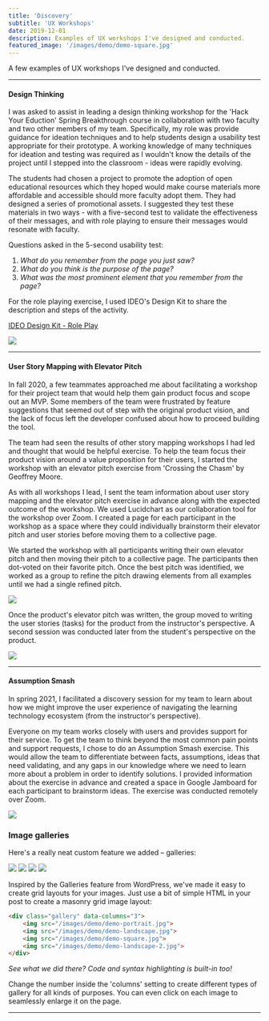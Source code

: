 ```yaml
---
title: 'Discovery'
subtitle: 'UX Workshops'
date: 2019-12-01
description: Examples of UX workshops I've designed and conducted.
featured_image: '/images/demo/demo-square.jpg'
---
```



A few examples of UX workshops I've designed and conducted.

---

#### Design Thinking

I was asked to assist in leading a design thinking workshop for the 'Hack Your Eduction' Spring Breakthrough course in collaboration with two faculty and two other members of my team. Specifically, my role was provide guidance for ideation techniques and to help students design a usability test appropriate for their prototype.  A working knowledge of many techniques for ideation and testing was required as I wouldn't know the details of the project until I stepped into the classroom - ideas were rapidly evolving.

The students had chosen a project to promote the adoption of open educational resources which they hoped would make course materials more affordable and accessible should more faculty adopt them.  They had designed a series of promotional assets.  I suggested they test these materials in two ways - with a five-second test to validate the effectiveness of their messages, and with role playing to ensure their messages would resonate with faculty.

Questions asked in the 5-second usability test:

1. *What do you remember from the page you just saw?*
2. *What do you think is the purpose of the page?*
3. *What was the most prominent element that you remember from the page?*

For the role playing exercise, I used IDEO's Design Kit to share the description and steps of the activity.

[IDEO Design Kit - Role Play](https://www.designkit.org/methods/36)

![](/images/discovery/)

---

#### User Story Mapping with Elevator Pitch

In fall 2020, a few teammates approached me about facilitating a workshop for their project team that would help them gain product focus and scope out an MVP.  Some members of the team were frustrated by feature suggestions that seemed out of step with the original product vision, and the lack of focus left the developer confused about how to proceed building the tool.

The team had seen the results of other story mapping workshops I had led and thought that would be helpful exercise.  To help the team focus their product vision around a value proposition for their users, I started the workshop with an elevator pitch exercise from 'Crossing the Chasm' by Geoffrey Moore.

As with all workshops I lead, I sent the team information about user story mapping and the elevator pitch exercise in advance along with the expected outcome of the workshop.  We used Lucidchart as our collaboration tool for the workshop over Zoom. I created a page for each participant in the workshop as a space where they could individually brainstorm their elevator pitch and user stories before moving them to a collective page.

We started the workshop with all participants writing their own elevator pitch and then moving their pitch to a collective page.  The participants then dot-voted on their favorite pitch.  Once the best pitch was identified, we worked as a group to refine the pitch drawing elements from all examples until we had a single refined pitch.

![](/images/discovery/nudge_elevator_pitch.png)

Once the product's elevator pitch was written, the group moved to writing the user stories (tasks) for the product from the instructor's perspective.  A second session was conducted later from the student's perspective on the product.

![](/images/discovery/nudge_story_map.png)

---

#### Assumption Smash

In spring 2021, I facilitated a discovery session for my team to learn about how we might improve the user experience of navigating the learning technology ecosystem (from the instructor's perspective).

Everyone on my team works closely with users and provides support for their service.  To get the team to think beyond the most common pain points and support requests, I chose to do an Assumption Smash exercise. This would allow the team to differentiate between facts, assumptions, ideas that need validating, and any gaps in our knowledge where we need to learn more about a problem in order to identify solutions.  I provided information about the exercise in advance and created a space in Google Jamboard for each participant to brainstorm ideas.  The exercise was conducted remotely over Zoom.

![](/images/discovery/assumption_smash_workshop.png)


### Image galleries

Here's a really neat custom feature we added – galleries:

<div class="gallery" data-columns="3">
	<img src="/images/demo/demo-portrait.jpg">
	<img src="/images/demo/demo-landscape.jpg">
	<img src="/images/demo/demo-square.jpg">
	<img src="/images/demo/demo-landscape-2.jpg">
</div>

Inspired by the Galleries feature from WordPress, we've made it easy to create grid layouts for your images. Just use a bit of simple HTML in your post to create a masonry grid image layout:

```html
<div class="gallery" data-columns="3">
    <img src="/images/demo/demo-portrait.jpg">
    <img src="/images/demo/demo-landscape.jpg">
    <img src="/images/demo/demo-square.jpg">
    <img src="/images/demo/demo-landscape-2.jpg">
</div>
```

*See what we did there? Code and syntax highlighting is built-in too!*

Change the number inside the 'columns' setting to create different types of gallery for all kinds of purposes. You can even click on each image to seamlessly enlarge it on the page.

---
